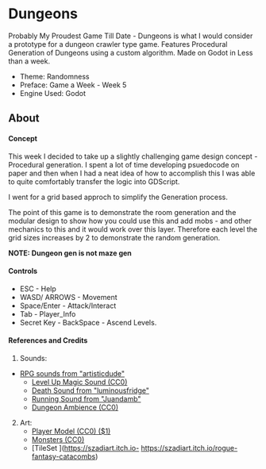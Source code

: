 # Dungeons
Probably My Proudest Game Till Date - Dungeons is what I would consider a prototype for a dungeon crawler type game. Features Procedural Generation of Dungeons using a custom algorithm. Made on Godot in Less than a week. 

* Theme: Randomness
* Preface: Game a Week - Week 5
* Engine Used: Godot

## About 

#### Concept
This week I decided to take up a slightly challenging game design concept - Procedural generation. I spent a lot of time developing psuedocode on paper and then when I had a neat idea of how to accomplish this I was able to quite comfortably transfer the logic into GDScript. 

I went for a grid based approch to simplify the Generation process.

The point of this game is to demonstrate the room generation and the modular design to show how you could use this and add mobs - and other mechanics to this and it would work over this layer. Therefore each level the grid sizes increases by 2 to demonstrate the random generation. 

**NOTE: Dungeon gen is not maze gen**

#### Controls
* ESC - Help
* WASD/ ARROWS -	Movement
* Space/Enter  - 	Attack/Interact
* Tab -	Player_Info	
* Secret Key - BackSpace - Ascend Levels.

#### References and Credits
1) Sounds: 
  * [RPG sounds from "artisticdude"](https://opengameart.org/content/rpg-sound-pack)
	* [Level Up Magic Sound (CC0)](https://opengameart.org/content/magic-spell-sfx)
	* [Death Sound from "luminousfridge"](https://freesound.org/people/luminousfridge/sounds/409343/)
	* [Running Sound from "Juandamb"](https://freesound.org/people/Juandamb/sounds/430708/)
	* [Dungeon Ambience (CC0)](https://opengameart.org/content/loopable-dungeon-ambience)

2) Art:
	* [Player Model (CC0) ($1)](https://rgsdev.itch.io/pixel-art-animated-skeleton-character-pack-rgsdev)
	* [Monsters (CC0)](https://superdark.itch.io/enchanted-forest-characters)
	* [TileSet ](https://szadiart.itch.io- https://szadiart.itch.io/rogue-fantasy-catacombs)
